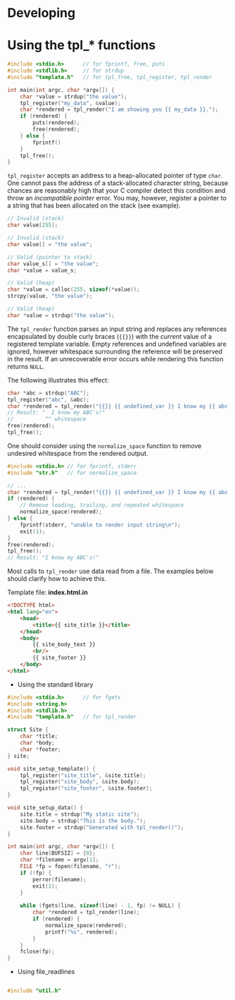 # Developing

# Using the tpl_* functions 

```c
#include <stdio.h>      // for fprintf, free, puts
#include <stdlib.h>     // for strdup
#include "template.h"   // for tpl_free, tpl_register, tpl_render

int main(int argc, char *argv[]) {
    char *value = strdup("the value");
    tpl_register("my_data", &value);
    char *rendered = tpl_render("I am showing you {{ my_data }}.");
    if (rendered) {
        puts(rendered);
        free(rendered);
    } else {
        fprintf()
    }
    tpl_free();
}
```

`tpl_register` accepts an address to a heap-allocated pointer of type `char`. One cannot pass the address of a stack-allocated character string, because chances are reasonably high that your C compiler detect this condition and throw an _incompatible pointer_ error. You may, however, register a pointer to a string that has been allocated on the stack (see example).

```c
// Invalid (stack)
char value[255];

// Invalid (stack)
char value[] = "the value";

// Valid (pointer to stack)
char value_s[] = "the value";
char *value = value_s;

// Valid (heap)
char *value = calloc(255, sizeof(*value));
strcpy(value, "the value");

// Valid (heap)
char *value = strdup("the value");
```

The `tpl_render` function parses an input string and replaces any references encapsulated by double curly braces (`{{}}`) with the _current_ value of a registered template variable. Empty references and undefined variables are ignored, however whitespace surrounding the reference will be preserved in the result. If an unrecoverable error occurs while rendering this function returns `NULL`.

The following illustrates this effect:
```c
char *abc = strdup("ABC");
tpl_register("abc", &abc);
char *rendered = tpl_render("{{}} {{ undefined_var }} I know my {{ abc }}'s!");
// Result: "  I know my ABC's!"
//          ^^ whitespace
free(rendered);
tpl_free();
```

One should consider using the `normalize_space` function to remove undesired whitespace from the rendered output.

```c
#include <stdio.h> // for fprintf, stderr
#include "str.h"   // for normalize_space

// ...
char *rendered = tpl_render("{{}} {{ undefined_var }} I know my {{ abc }}'s!");
if (rendered) {
    // Remove leading, trailing, and repeated whitespace
    normalize_space(rendered);
} else {
    fprintf(stderr, "unable to render input string\n");
    exit(1);
}
free(rendered);
tpl_free();
// Result: "I know my ABC's!"
```

Most calls to `tpl_render` use data read from a file. The examples below should clarify how to achieve this.

Template file: **index.html.in**

```html
<!DOCTYPE html>
<html lang="en">
    <head>
        <title>{{ site_title }}</title>
    </head>
    <body>
        {{ site_body_text }}
        <br/>
        {{ site_footer }}
    </body>
</html>
```

- Using the standard library

```c
#include <stdio.h>      // for fgets
#include <string.h>
#include <stdlib.h>
#include "template.h"   // for tpl_render

struct Site {
    char *title;
    char *body;
    char *footer;
} site;

void site_setup_template() {
    tpl_register("site_title", &site.title);
    tpl_register("site_body", &site.body);
    tpl_register("site_footer", &site.footer);
}

void site_setup_data() {
    site.title = strdup("My static site");
    site.body = strdup("This is the body.");
    site.footer = strdup("Generated with tpl_render()");
}

int main(int argc, char *argv[]) {
    char line[BUFSIZ] = {0};
    char *filename = argv[1];
    FILE *fp = fopen(filename, "r");
    if (!fp) {
        perror(filename);
        exit(1);
    }
    
    while (fgets(line, sizeof(line) - 1, fp) != NULL) {
        char *rendered = tpl_render(line);
        if (rendered) {
            normalize_space(rendered);
            printf("%s", rendered);
        }
    }
    fclose(fp);
}
```

- Using file_readlines

```c

#include "util.h"
```

